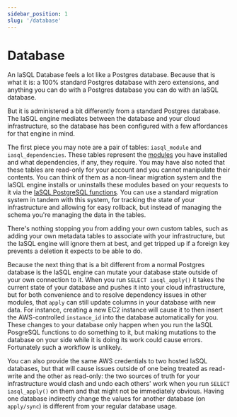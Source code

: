 ```yaml
---
sidebar_position: 1
slug: '/database'
---
```


# Database

An IaSQL Database feels a lot like a Postgres database. Because that is what it is: a 100% standard Postgres database with zero extensions, and anything you can do with a Postgres database you can do with an IaSQL database.

But it is administered a bit differently from a standard Postgres database. The IaSQL engine mediates between the database and your cloud infrastructure, so the database has been configured with a few affordances for that engine in mind.

The first piece you may note are a pair of tables: `iasql_module` and `iasql_dependencies`. These tables represent the [modules](/module) you have installed and what dependencies, if any, they require. You may have also noted that these tables are read-only for your account and you cannot manipulate their contents. You can think of them as a non-linear migration system and the IaSQL engine installs or uninstalls these modules based on your requests to it via the [IaSQL PostgreSQL functions](/function). You can use a standard migration system in tandem with this system, for tracking the state of your infrastructure and allowing for easy rollback, but instead of managing the schema you're managing the data in the tables.

There's nothing stopping you from adding your own custom tables, such as adding your own metadata tables to associate with your infrastructure, but the IaSQL engine will ignore them at best, and get tripped up if a foreign key prevents a deletion it expects to be able to do.

Because the next thing that is a bit different from a normal Postgres database is the IaSQL engine can mutate your database state outside of your own connection to it. When you run `SELECT iasql_apply()` it takes the current state of your database and pushes it into your cloud infrastructure, but for both convenience and to resolve dependency issues in other modules, that `apply` can still update columns in your database with new data. For instance, creating a new EC2 instance will cause it to then insert the AWS-controlled `instance_id` into the database automatically for you. These changes to your database only happen when you run the IaSQL PosgreSQL functions to do something to it, but making mutations to the database on your side while it is doing its work could cause errors. Fortunately such a workflow is unlikely.

You can also provide the same AWS credentials to two hosted IaSQL databases, but that will cause issues outside of one being treated as read-write and the other as read-only: the two sources of truth for your infrastructure would clash and undo each others' work when you run `SELECT iasql_apply()` on them and that might not be immediately obvious. Having one database indirectly change the values for another database (on `apply/sync`) is different from your regular database usage.